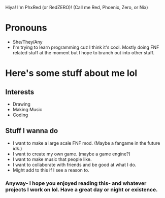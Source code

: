 Hiya! I'm PhxRed (or RedZERO)! (Call me Red, Phoenix, Zero, or Nix)
# Pronouns
- She/They/Any
- I'm trying to learn programming cuz I think it's cool. Mostly doing FNF related stuff at the moment but I hope to branch out into other stuff.
# Here's some stuff about me lol
## Interests
- Drawing
- Making Music
- Coding
## Stuff I wanna do
- I want to make a large scale FNF mod. (Maybe a fangame in the future idk.)
- I want to create my own game. (maybe a game engine?)
- I want to make music that people like.
- I want to collaborate with friends and be good at what I do.
- Might add to this if I see a reason to.
### Anyway- I hope you enjoyed reading this- and whatever projects I work on lol. Have a great day or night or existence.
